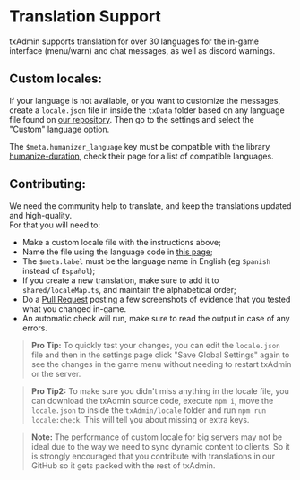 # Translation Support
txAdmin supports translation for over 30 languages for the in-game interface (menu/warn) and chat messages, as well as discord warnings.  


## Custom locales:
If your language is not available, or you want to customize the messages, create a `locale.json` file in inside the `txData` folder based on any language file found on [our repository](https://github.com/tabarra/txAdmin/tree/master/locale). Then go to the settings and select the "Custom" language option.  
  
The `$meta.humanizer_language` key must be compatible with the library [humanize-duration](https://www.npmjs.com/package/humanize-duration), check their page for a list of compatible languages.


## Contributing:
We need the community help to translate, and keep the translations updated and high-quality.  
For that you will need to:
- Make a custom locale file with the instructions above;
- Name the file using the language code in [this page](https://www.science.co.il/language/Locale-codes.php);
- The `$meta.label` must be the language name in English (eg `Spanish` instead of `Español`);
- If you create a new translation, make sure to add it to `shared/localeMap.ts`, and maintain the alphabetical order;
- Do a [Pull Request](https://github.com/tabarra/txAdmin/pulls) posting a few screenshots of evidence that you tested what you changed in-game.
- An automatic check will run, make sure to read the output in case of any errors.

> **Pro Tip:** To quickly test your changes, you can edit the `locale.json` file and then in the settings page click "Save Global Settings" again to see the changes in the game menu without needing to restart txAdmin or the server.

> **Pro Tip2:** To make sure you didn't miss anything in the locale file, you can download the txAdmin source code, execute `npm i`, move the `locale.json` to inside the `txAdmin/locale` folder and run `npm run locale:check`. This will tell you about missing or extra keys.

> **Note:** The performance of custom locale for big servers may not be ideal due to the way we need to sync dynamic content to clients. So it is strongly encouraged that you contribute with translations in our GitHub so it gets packed with the rest of txAdmin.
